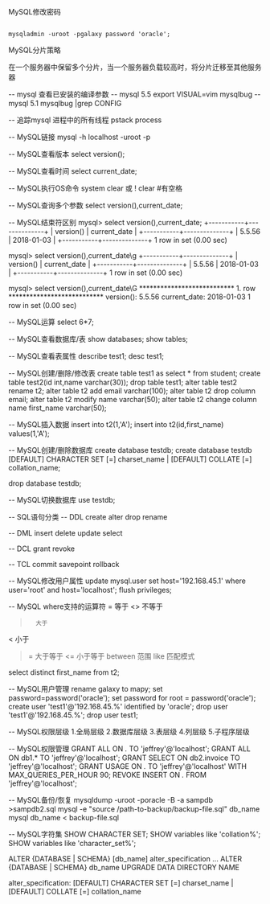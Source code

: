 

MySQL修改密码

```mysql  

mysqladmin -uroot -pgalaxy password 'oracle';
```

MySQL分片策略

在一个服务器中保留多个分片，当一个服务器负载较高时，将分片迁移至其他服务器

-- mysql 查看已安装的编译参数
-- mysql 5.5
export VISUAL=vim
mysqlbug
-- mysql 5.1
mysqlbug |grep CONFIG

-- 追踪mysql 进程中的所有线程
pstack process

-- MySQL链接
mysql -h localhost -uroot -p 


-- MySQL查看版本
select version();

-- MySQL查看时间
select current_date;

-- MySQL执行OS命令
system clear 或 \! clear			#有空格

-- MySQL查询多个参数
select version(),current_date;

-- MySQL结束符区别
mysql> select version(),current_date;
+-----------+--------------+
| version() | current_date |
+-----------+--------------+
| 5.5.56    | 2018-01-03   |
+-----------+--------------+
1 row in set (0.00 sec)

mysql> select version(),current_date\g
+-----------+--------------+
| version() | current_date |
+-----------+--------------+
| 5.5.56    | 2018-01-03   |
+-----------+--------------+
1 row in set (0.00 sec)

mysql> select version(),current_date\G
*************************** 1. row ***************************
   version(): 5.5.56
current_date: 2018-01-03
1 row in set (0.00 sec)

-- MySQL运算
select 6*7;

-- MySQL查看数据库/表
show databases;
show tables;

-- MySQL查看表属性
describe test1;
desc test1;

-- MySQL创建/删除/修改表
create table test1 as select * from student;
create table test2(id int,name varchar(30));
drop table test1;
alter table test2 rename t2;
alter table t2 add email varchar(100);
alter table t2 drop column email;
alter table t2 modify name varchar(50); 
alter table t2 change column name first_name varchar(50);

-- MySQL插入数据
insert into t2(1,'A');
insert into t2(id,first_name) values(1,'A');

-- MySQL创建/删除数据库
create database testdb;
create database testdb
    [DEFAULT] CHARACTER SET [=] charset_name
  | [DEFAULT] COLLATE [=] collation_name;

drop database testdb;

-- MySQL切换数据库
use testdb;

-- SQL语句分类
-- DDL
create		alter		drop		rename	

-- DML
insert		delete		update		select

-- DCL
grant		revoke

-- TCL
commit		savepoint	rollback

-- MySQL修改用户属性
update mysql.user set host='192.168.45.1' where user='root' and host='localhost'; 
flush privileges;   


-- MySQL where支持的运算符
=		等于
<>		不等于
>		大于
<		小于
>=		大于等于
<=		小于等于
between	范围
like	匹配模式

select distinct first_name from t2;


-- MySQL用户管理
rename galaxy to mapy;
set password=password('oracle');
set password for root = password('oracle');
create user 'test1'@'192.168.45.%' identified by 'oracle';
drop user 'test1'@'192.168.45.%';
drop user test1;


-- MySQL权限层级
1.全局层级
2.数据库层级
3.表层级
4.列层级
5.子程序层级

-- MySQL权限管理
GRANT ALL ON *.* TO 'jeffrey'@'localhost';
GRANT ALL ON db1.* TO 'jeffrey'@'localhost';
GRANT SELECT ON db2.invoice TO 'jeffrey'@'localhost';
GRANT USAGE ON *.* TO 'jeffrey'@'localhost' WITH MAX_QUERIES_PER_HOUR 90;
REVOKE INSERT ON *.* FROM 'jeffrey'@'localhost';

-- MySQL备份/恢复
mysqldump -uroot -poracle -B -a sampdb >sampdb2.sql
mysql -e "source /path-to-backup/backup-file.sql" db_name
mysql db_name < backup-file.sql

-- MySQL字符集
SHOW CHARACTER SET;
SHOW variables like 'collation%';
SHOW variables like 'character_set%';

ALTER {DATABASE | SCHEMA} [db_name]
    alter_specification ...
ALTER {DATABASE | SCHEMA} db_name
    UPGRADE DATA DIRECTORY NAME

alter_specification:
    [DEFAULT] CHARACTER SET [=] charset_name
  | [DEFAULT] COLLATE [=] collation_name